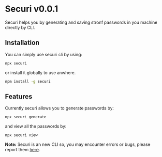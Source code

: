 # Securi v0.0.1
Securi helps you by generating and saving stronf passwords in you machine directly by CLI.

## Installation
You can simply use securi cli by using:
```bash
npx securi
```
or install it globally to use anwhere.
```bash
npm install -g securi
```
## Features
Currently securi allows you to generate passwords by:
```bash
npx securi generate
```
and view all the passwords by:
```bash
npx securi view
```
**Note:**
Securi is an new CLI so, you may encounter errors or bugs, please report them [here](https://github.com/HarshDev2/securi/issues).